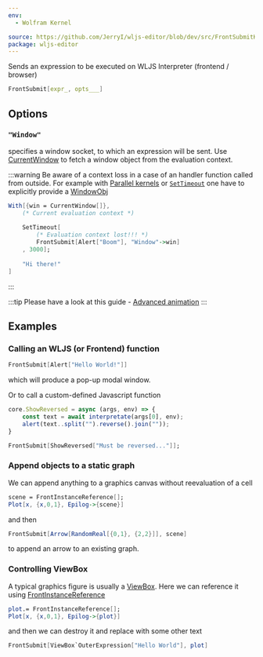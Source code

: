 ```yaml
---
env:
  - Wolfram Kernel

source: https://github.com/JerryI/wljs-editor/blob/dev/src/FrontSubmitKernel.wl
package: wljs-editor
---
```

Sends an expression to be executed on WLJS Interpreter (frontend / browser)

```mathematica
FrontSubmit[expr_, opts___]
```

## Options
### `"Window"`
specifies a window socket, to which an expression will be sent. Use [CurrentWindow](frontend/Reference/Frontend%20IO/CurrentWindow.md) to fetch a window object from the evaluation context.

:::warning
Be aware of a context loss in a case of an handler function called from outside. For example with [Parallel kernels](frontend/Advanced/Events%20system/Parallel%20kernels.md) or [`SetTimeout`](frontend/Reference/Misc/Async.md#`SetTimeout`) one have to explicitly provide a [WindowObj](frontend/Reference/Frontend%20IO/WindowObj.md)

```mathematica
With[{win = CurrentWindow[]},
	(* Current evaluation context *)
	
	SetTimeout[
		(* Evaluation context lost!!! *)
		FrontSubmit[Alert["Boom"], "Window"->win]
	, 3000];
	
	"Hi there!"
]
```

:::


:::tip
Please have a look at this guide - [Advanced animation](frontend/Advanced/Dynamics/Advanced%20animation.md)
:::

## Examples
### Calling an WLJS (or Frontend) function

```mathematica
FrontSubmit[Alert["Hello World!"]]
```

which will produce a pop-up modal window.

Or to call a custom-defined Javascript function

```js title="cell 1"
core.ShowReversed = async (args, env) => {
	const text = await interpretate(args[0], env);
	alert(text..split("").reverse().join(""));
}
```

```mathematica title="cell 2"
FrontSubmit[ShowReversed["Must be reversed..."]];
```

### Append objects to a static graph
We can append anything to a graphics canvas without reevaluation of a cell

```mathematica title="cell 1"
scene = FrontInstanceReference[];
Plot[x, {x,0,1}, Epilog->{scene}]
```

and then

```mathematica title="cell 2"
FrontSubmit[Arrow[RandomReal[{0,1}, {2,2}]], scene]
```

to append an arrow to an existing graph.

### Controlling ViewBox
A typical graphics figure is usually a [ViewBox](frontend/Reference/Formatting/Low-level/ViewBox.md). Here we can reference it using [FrontInstanceReference](frontend/Reference/Frontend%20IO/FrontInstanceReference.md)

```mathematica
plot.= FrontInstanceReference[];
Plot[x, {x,0,1}, Epilog->{plot}]
```

and then we can destroy it and replace with some other text

```mathematica
FrontSubmit[ViewBox`OuterExpression["Hello World"], plot] 
```


